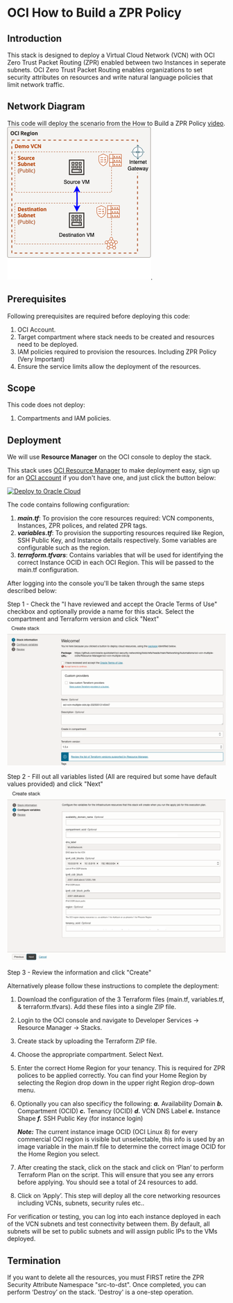 # OCI How to Build a ZPR Policy

## Introduction

This stack is designed to deploy a Virtual Cloud Network (VCN) with OCI Zero Trust Packet Routing (ZPR) enabled between two Instances in seperate subnets. OCI Zero Trust Packet Routing enables organizations to set security attributes on resources and write natural language policies that limit network traffic.

## Network Diagram

This code will deploy the scenario from the How to Build a ZPR Policy [video].
![ZPR_Design](images/design.png).


## Prerequisites

Following prerequisites are required before deploying this code:
1.	OCI Account.
2.	Target compartment where stack needs to be created and resources need to be deployed.
3.	IAM policies required to provision the resources. Including ZPR Policy (Very Important)
4.	Ensure the service limits allow the deployment of the resources.

## Scope

This code does not deploy:

1.	Compartments and IAM policies.

## Deployment

We will use **Resource Manager** on the OCI console to deploy the stack.

This stack uses [OCI Resource Manager](https://docs.cloud.oracle.com/iaas/Content/ResourceManager/Concepts/resourcemanager.htm) to make deployment easy, sign up for an [OCI account](https://cloud.oracle.com/en_US/tryit) if you don't have one, and just click the button below:

[![Deploy to Oracle Cloud](https://oci-resourcemanager-plugin.plugins.oci.oraclecloud.com/latest/deploy-to-oracle-cloud.svg)](https://cloud.oracle.com/resourcemanager/stacks/create?region=home&zipUrl=https://github.com/oracle-quickstart/oci-security-networking/tree/main/Networking/Automations/oci-how-to-build-a-zpr-policy/Resource-Manager/oci-how-to-build-a-zpr-policy.zip)

The code contains following configuration:

1. **_main.tf_**: To provision the core resources required: VCN components, Instances, ZPR polices, and related ZPR tags.
2. **_variables.tf_**: To provision the supporting resources required like Region, SSH Public Key, and Instance details respectively. Some variables are configurable such as the region.
3. **_terraform.tfvars_**: Contains variables that will be used for identifying the correct Instance OCID in each OCI Region. This will be passed to the main.tf configuration.

After logging into the console you'll be taken through the same steps described below:

Step 1 - Check the "I have reviewed and accept the Oracle Terms of Use" checkbox and optionally provide a name for this stack. Select the compartment and Terraform version and click "Next"
![Stack Step 1](images/Stack%201.png)

Step 2 - Fill out all variables listed (All are required but some have default values provided) and click "Next"
![Stacke Step 2](images/Stack%202.png)

Step 3 - Review the information and click "Create"

Alternatively please follow these instructions to complete the deployment:

1.	Download the configuration of the 3 Terraform files (main.tf, variables.tf, & terraform.tfvars). Add these files into a single ZIP file.
3.	Login to the OCI console and navigate to Developer Services -> Resource Manager -> Stacks.
4.	Create stack by uploading the Terraform ZIP file.
5.	Choose the appropriate compartment. Select Next.
6.  Enter the correct Home Region for your tenancy. This is required for ZPR polices to be applied correctly. You can find your Home Region by selecting the Region drop down in the upper right Region drop-down menu.
7.	Optionally you can also specificy the following:
    **_a._** Availability Domain
    **_b._** Compartment (OCID)
    **_c._** Tenancy (OCID)
    **_d._** VCN DNS Label
    **_e._** Instance Shape
    **_f._** SSH Public Key (for instance login)

    **_Note:_** The current instance image OCID (OCI Linux 8) for every commercial OCI region is visible but unselectable, this info is used by an image variable in the main.tf file to determine the correct image OCID for the Home Region you select.
7.	After creating the stack, click on the stack and click on ‘Plan’ to perform Terraform Plan on the script. This will ensure that you see any errors before applying. You should see a total of 24 resources to add.
8.	Click on ‘Apply’. This step will deploy all the core networking resources including VCNs, subnets, security rules etc..

For verification or testing, you can log into each instance deployed in each of the VCN subnets and test connectivity between them. By default, all subnets will be set to public subnets and will assign public IPs to the VMs deployed.

## Termination

If you want to delete all the resources, you must FIRST retire the ZPR Security Attribute Namespace "src-to-dst". Once completed, you can perform ‘Destroy’ on the stack. 'Destroy' is a one-step operation.


<!-- Links reference section -->
[changelog]: https://github.com/oracle-terraform-modules/terraform-oci-vcn/blob/main/CHANGELOG.adoc
[contributing]: https://github.com/oracle-terraform-modules/terraform-oci-vcn/blob/main/CONTRIBUTING.adoc
[contributors]: https://github.com/oracle-terraform-modules/terraform-oci-vcn/blob/main/CONTRIBUTORS.adoc
[docs]: https://github.com/oracle-terraform-modules/terraform-oci-vcn/tree/main/docs

[blog]: https://www.ateam-oracle.com/post/vcn-with-multiple-cidr-ranges
[video]: https://www.youtube.com/watch?v=f8utDRAe8ag

[oci]: https://cloud.oracle.com/cloud-infrastructure
[oci_documentation]: https://docs.cloud.oracle.com/iaas/Content/home.htm

[oracle]: https://www.oracle.com
[prerequisites]: https://github.com/oracle-terraform-modules/terraform-oci-vcn/blob/main/docs/prerequisites.adoc

[quickstart]: https://github.com/oracle-terraform-modules/terraform-oci-vcn/blob/main/docs/quickstart.adoc
[here]: https://github.com/oracle-quickstart/oci-vcn-multiple-cidrs/Resource-Manager
[terraform]: https://www.terraform.io
[terraform_oci]: https://www.terraform.io/docs/providers/oci/index.html
<!-- Links reference section -->

